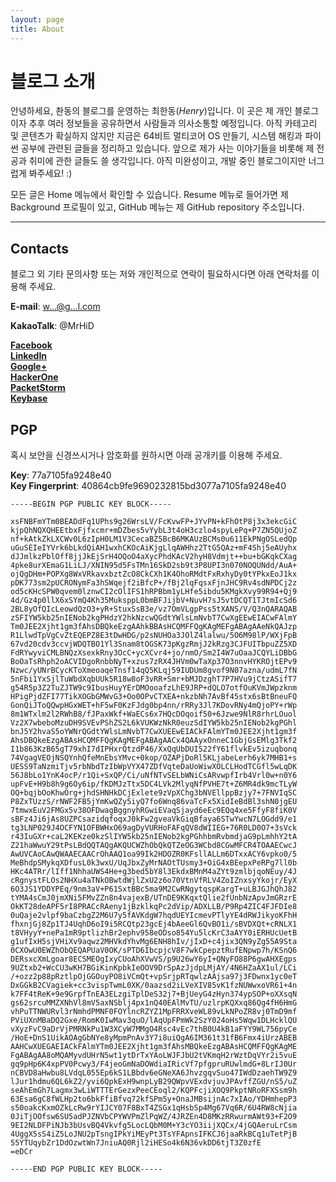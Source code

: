 ```yaml
---
layout: page
title: About
---
```


# 블로그 소개

안녕하세요, 촨동의 블로그를 운영하는 최한동(*Henry*)입니다. 이 곳은 제 개인 블로그이자 추후 여러 정보들을 공유하면서 사람들과 의사소통할 예정입니다. 아직 카테고리 및 콘텐츠가 확실하지 않지만 지금은 64비트 멀티코어 OS 만들기, 시스템 해킹과 파이썬 공부에 관련된 글들을 정리하고 있습니다. 앞으로 제가 사는 이야기들을 비롯해 제 전공과 취미에 관한 글들도 쓸 생각입니다. 아직 미완성이고, 개발 중인 블로그이지만 너그럽게 봐주세요! :)

모든 글은 Home 메뉴에서 확인할 수 있습니다. Resume 메뉴로 들어가면 제 Background 프로필이 있고, GitHub 메뉴는 제 GitHub repository 주소입니다.

***
## Contacts

블로그 외 기타 문의사항 또는 저와 개인적으로 연락이 필요하시다면 아래 연락처를 이용해 주세요.

**E-mail**: <a href="http://scr.im/handongchoi">w...@g...l.com</a><br>

**KakaoTalk**: @MrHiD<br>

[**Facebook**](https://www.facebook.com/handongchoi)<br>
[**LinkedIn**](https://www.linkedin.com/in/henrychoi7/)<br>
[**Google+**](https://plus.google.com/+HandongChoi)<br>
[**HackerOne**](https://hackerone.com/henrychoi7)<br>
[**PacketStorm**](https://packetstormsecurity.com/user/henrychoi7/)<br>
[**Keybase**](https://keybase.io/handongchoi)<br>

## PGP

혹시 보안을 신경쓰시거나 암호화를 원하시면 아래 공개키를 이용해 주세요.

**Key**: 77a7105fa9248e40<br>
**Key Fingerprint**: 40864cb9fe9690232815bd3077a7105fa9248e40
```
-----BEGIN PGP PUBLIC KEY BLOCK-----

xsFNBFmYTm0BEADdFq1UPhs9g26WrsLV/FcKvwFP+JYvPN+kFhOtP8j3x3ekcGiC
kjpQhNQXQHEEtbxFjfxcmr+mDZbes5vYybL3t4oH3czlo4spyLePq+P7ZN5QUjoZ
nf+kAtkZkLXCWv0L6zIpH0LM1V3CecaBZ5BcB6MKAUzBCMs0u611EkPNgOSLedQp
uGuSEIeIYVrk6bLkdQiAH1wxhCKOcAiKjgLlqAWHhz2TtG5QAz+mF4Shj5eAUyhx
dJJmlkzPblOff8jjJkEjSrH4OQoO4aXycPhdKAcV2hyH8Vdmjt++bu+bGKqkCXag
4pke8urXEmaG1LiLJ/XNIN95d5FsTMn16SkD2sb9t3P8UPI3n070NOQUNdd/AuA+
ojQgDHm+POPXg8WxVRkavxbztZcO8CkCXh1K4OhoRMdtFxRxhyDy0tYPkxEoJ1kx
pDK773sm2pUCRONymFa3hSWqejf2iBfcP+/fBj2lqFqsxFjnJHC9Rv4sdNPDCj2z
od5cKHcSPW0qvem0lznwCI2cOlIFS1hRPBbm1yLHfe5ibdu5KMgkXvy99R94+Qj9
4d/Gz4p0llX6xSYmQ4Kh35MuksppL0bmBFJijbV+NuvH7sJ5vtDCQT1TJtmIcSd6
2BL8yOfQIcLeowdQzO3+yR+StuxSsB3e/vz7OmVLgpPss5tXANS/V/Q3nQARAQAB
zSFIYW5kb25nIENob2kgPHdzY2hkNzcwQGdtYWlsLmNvbT7CwXgEEwEIACwFAlmY
Tm0JEE2Xjht1gm3fAhsDBQkeEzgAAhkBBAsHCQMFFQgKAgMEFgABAgAAeNkQAJzp
R1LlwdTpVgCvZtEQEPZ8E3tDwHDG/p2sNUHOa3JOlZ4lalwu/5O6M98lP/WXjFpB
67vd20cdv3ccvjWDQTBO1Yl3Snam8tOGSK73pKgzRmjJ2kRzg3CJFUITbpuZZ5XD
FdRYwyviCMLBNQzXsexkRny3OcC+ycXCvr4+jo/nmO/Sm2I4W7uOaaJCQYLiDBbG
BoOaTsRhph2oACVIDgoRnbbNyT+xzus7zRX4JHVm0wTaXp37O3nnvHYKROjtEPv9
Nzwc/yUNrBCycKToXmeoaqeTnsf14qQ5KLqj59IUDUm8gvof9N07azna/udmL7fN
5nFbi1YxSjlTuWbdXqbUUk5R18w8oF3vRR+Smr+bMJDzghT7P7HVu9jCtzASifT7
g54R5p3Z2TuZJTW9c9IbusHuyYErDMOooafzLhE9JRP+dQLO7otfOuKVmJWpzknm
HPigPjdZFI77TikXOGbGMWvG3+Oo0OPvCTXEA+nkzbNh7AvBf45stx6sBtBneuFQ
GonQiJToQQwpHGxWET+hF5wF0KzFJdg0bp4nn/rRRy3Jl7KDovRNy4mQjoPY+rWp
8m1WTxlm2l2RWhB8/fJPaxWkf+WaECs6x7HQcDOqoif50+6Jzwe9NlR8rhrLOuol
Vz2X7wbeboMzuDH9SVEvPShZS2L6kVUKWzNkR0euzSdIYW5kb25nIENob2kgPGhl
bnJ5Y2hvaS5oYWNrQGdtYWlsLmNvbT7CwXUEEwEIACkFAlmYTm0JEE2Xjht1gm3f
AhsDBQkeEzgABAsHCQMFFQgKAgMEFgABAgAACx4QAAyxOnneC1GbjGsEMlg3Tkf2
I1b863KzB65gT79xhI7dIPHxrQtzdP46/XxQqUbDUI522fY61flvkEv5izuqbonq
74VgagVEOjNSQYnhQfeMnEbsYMvc+0kop/OZAPjDoRl5KLjabeLerh6yk7MHB1+s
UESS9TaNzmiTjv5rbNbdTzIbWpVYX47ZDfVqteDaUoWiwXOLCLHodTCGfl5wLqDK
56J8bLo1YnK4ocP/r1Qi+SxQP/Ci/uNfNTvSELbWNiCsARvwpfIrb4Vrl0w+n0Y6
upFvE+H9b8h9g6Oy6ip/fKDMJzTtx5DC4LVk2MlyqNfPVHE7t+Z6MR4dk9mcTLyW
OQ+bqjbOoKhwOrg+jhdSHNHkDCjExlete9zVpXChg3bNVEllppBzjy7+7FNVIqSC
P8ZxTUzzS/rNWF2FB5jYmKwQZy5iyQ7fo6Wnq86vaTcFx5XidIeBdBl3shN0jgEU
7tmwxEuV2FMGx5v38OFDwagBggnyhRGwiEVaqSjayd6eEc9EQq4xe5FfyF8fiK0V
sBFz4Ji6jAs8UZPCsazidqfoqxJ0kFw2gveaVkGiqBfaya6STwYwcN7LOGdd9/e1
tg3LNP029J4OCFYN1OFBWHxO69agDyVURHoFAFqQV8dWIIEG+76R0LD0O7+3sVck
r43IuGXr+caL2KEKze0kzSlIYW5kb25nIENob2kgPGhhbmRvbmdjaG9pLmhhY2tA
Z21haWwuY29tPsLBdQQTAQgAKQUCWZhObQkQTZeOG3WCbd8CGwMFCR4TOAAECwcJ
AwUVCAoCAwQWAAECAACrOhAAQ1oa99Ik2HDOZR0KFsllALLm6DTxxACY6vpko0/5
MeBhdpSMykqXDfusL0k3wxU/UqJbxZyMrNAOtTUsmy3+OiG4xBEepxPeRPg7ll0b
HKc4ATRr/lIff1NhhaUWS4He+g3bed5bY8l3EkdxBMnM4aZYt9zmlbjqoNEuy/4J
cRgnystFLOs2NHXu4aTNkOBwtdWjlZxU2z6o70VtnVfRLV4ZoIZnxsyYkojr/EyX
6O3JS1YDDYPEq/9nm3aV+P61SxtBBc5ma9M2CwRNgytqspKargT+uLBJGJhQhJ82
tYMA4sCmJ0jmXNi5FMvZZn8n4vajexB/UTnDE9KKqxtQlie2fUnbNzApvJmGRzrE
OkKT28deAPF5rI8PRACcRAeny1jBzklkqPc2dVip/ADXLLB/P9Rp4ZIC4FJFDIe8
0uQaje2vlpf9baCzbgZ2M6U7y5fAVKdgW7hqdUEYIcmevPTlyYE4dRWJikyoKFhH
fhxnjGj8Zp1TJ4UqhD6oI9i5RCQtp23gcEj4bAeeGl6QvBO1i/sBVDXQt+cRNLX1
t8VHyyY+nePa1mR9ptlizhBr2ephv958eODso854Yu5lcKrC3aAYY0iERHUcUetB
g1ufIxH5sjVHiXv9aqwz2MHVkdYhvMg6ENH8hIv/jIxD+c4jix3QN9yZg55A9Sta
0CXOwU0EWZhObQEQAPUaV0OK/sPTD6IbcpjcV8F7wkCpepztRufENpwp7h/KSnQ6
DERsxcXmLgoar8ECSMEOgIxyCUoAhXVwVS/p9U26wY6yI+QNyFO88P6gwAHXEgps
9UZtxb2+WcCU3wKH7BGiKinKpbkIeOOV9DrSpAzJjdpLMjAY/4N6HZaAX1ul/LCi
/+ozz2p88pRztlpOjGGOuyPO8iVCmQt+vpSrjpRTqwlzAAjsa97j3FDwnx1yc0eT
DxGGkB2CVagiek+cc3vispTwmL0XK/0aazsd2iLVeXIV85vK1fzNUWwxoVR61+4n
k7FF4tReK+9e9GrpfTnEA3ELzgiTplDeS32j7+BjUeyG4zHyn374ypSOP+oXXsqN
gs62srcuMMZXNhVl8mV5axNSblj4px1nQ40EAlMvTU/uzlrpKQXxq86Qg4fH6HmG
vhPuTTNWURvl3rNmhdPMNF0FOYlncRZYZ1MpFRRXveWL89vLkNPoZR8vj0TmD9mf
PViUXnMBaDQ2Gxe/RomK0IwMav3quO/lAqUpFPmWk2SzY024oHs5Wqw1DLHcklQU
vXyzFvC9aDrVjPMRNkPu1W3XCyW7MMgO4Rsc4vEc7thB0U4kB1aFYY9WL756pyCe
/HoE+DnS1UikAOAgGbNYe8yMpmPnAv3Y7i8uiQgA6IM361t31fB6Fmx4iUrzABEB
AAHCwXUEGAEIACkFAlmYTm0JEE2Xjht1gm3fAhsMBQkeEzgABAsHCQMFFQgKAgME
FgABAgAA8oMQAMyvdUHrN5wt1ytDrTxYAoLWJFJbU2tVKmqH2rWztDqVYr2i5vuE
gq9pHp6K4xpPV0Pcwy3/F4jeoGmNaDOWdiaIRicVf7pfgpruRUwlmdG+8LrIJ0Ur
nCBVD8aHwbu8LVdqL055Ep6kS1LBbdv6eGNeXA6JhvzgqvSuo47IWdDzaehTW9Z9
lJur1hdmu6QL6kZ2/yvi6QpkExH9wnpLyB29QWpvVExdvjuvJPAvffZGU/nS5/uZ
seAhEmGh7Lagmx3wLiWTTTErGezxPeeCEoql2/KQPFcjiXOQ9PkptNRoRFXSsm9h
63Esa6gC8fWLHp2to6bkFfiBfvq72kfSPm5y+OnaJMBsijnAc7xIAo/YDHmhepP3
s50oakcKxmOZkLcRw9rYIJCY07F8BxT4ZSGx1qHsbSp4Mg67Vq6R/6U4RW8cNjia
0JiTjOOfsw6SU5adPJZNVbCPYWVPmZlPqWZ/4JRZEn4D8MKzRRwurmAWt93+F2O9
9EI2NLDFPiNJb3bUsvBQ4Vkvfg5LocLQbM0M+Y3cYO3iijXQCx/4jGQAeruLrCsm
4UggX5sS4iZ5LoJNU2pTsngIPkYiMEyPt3TsYFApnsIFKCJ6jaaRkBCq1uTetPjB
55YTUqybZr1DdOzwtWn7JniuAQ0Rjl2iHESo4k6N36vkDD6tjT3Z0zfE
=eDCr

-----END PGP PUBLIC KEY BLOCK-----
```
